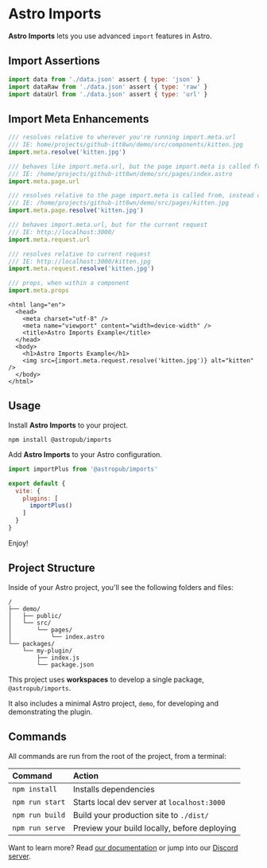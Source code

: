 # Astro Imports

**Astro Imports** lets you use advanced `import` features in Astro.

## Import Assertions

```js
import data from './data.json' assert { type: 'json' }
import dataRaw from './data.json' assert { type: 'raw' }
import dataUrl from './data.json' assert { type: 'url' }
```

## Import Meta Enhancements

```js
/// resolves relative to wherever you're running import.meta.url
/// IE: home/projects/github-itt8wn/demo/src/components/kitten.jpg
import.meta.resolve('kitten.jpg')

/// behaves like import.meta.url, but the page import.meta is called from, instead of the component itself
/// IE: /home/projects/github-itt8wn/demo/src/pages/index.astro
import.meta.page.url

/// resolves relative to the page import.meta is called from, instead of the component itself 
/// IE: /home/projects/github-itt8wn/demo/src/pages/kitten.jpg
import.meta.page.resolve('kitten.jpg')

/// behaves import.meta.url, but for the current request
/// IE: http://localhost:3000/
import.meta.request.url

/// resolves relative to current request
/// IE: http://localhost:3000/kitten.jpg
import.meta.request.resolve('kitten.jpg')

/// props, when within a component
import.meta.props
```

```astro
<html lang="en">
  <head>
    <meta charset="utf-8" />
    <meta name="viewport" content="width=device-width" />
    <title>Astro Imports Example</title>
  </head>
  <body>
    <h1>Astro Imports Example</h1>
    <img src={import.meta.request.resolve('kitten.jpg')} alt="kitten" />
  </body>
</html>
```

## Usage

Install **Astro Imports** to your project.

```shell
npm install @astropub/imports
```

Add **Astro Imports** to your Astro configuration.

```js
import importPlus from '@astropub/imports'

export default {
  vite: {
    plugins: [
      importPlus()
    ]
  }
}
```

Enjoy!

## Project Structure

Inside of your Astro project, you'll see the following folders and files:

```plaintext
/
├── demo/
│   ├── public/
│   └── src/
│       └── pages/
│           └── index.astro
└── packages/
    └── my-plugin/
        ├── index.js
        └── package.json
```

This project uses **workspaces** to develop a single package, `@astropub/imports`.

It also includes a minimal Astro project, `demo`, for developing and demonstrating the plugin.



## Commands

All commands are run from the root of the project, from a terminal:

| Command         | Action                                       |
|:----------------|:---------------------------------------------|
| `npm install`   | Installs dependencies                        |
| `npm run start` | Starts local dev server at `localhost:3000`  |
| `npm run build` | Build your production site to `./dist/`      |
| `npm run serve` | Preview your build locally, before deploying |

Want to learn more?
Read [our documentation][docs-url] or jump into our [Discord server][chat-url].



[chat-url]: https://astro.build/chat
[docs-url]: https://github.com/withastro/astro
[open-img]: https://developer.stackblitz.com/img/open_in_stackblitz.svg
[open-url]: https://stackblitz.com/github/withastro/astro/tree/latest/examples/plugin
